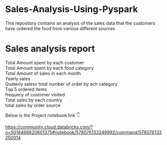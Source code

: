 # Sales-Analysis-Using-Pyspark
This repository contains an analysis of the sales data that the customers have ordered the food from various different sources

# Sales analysis report
Total Amount spent by each customer<br>
Total Amount spent by each food category<br>
Total Amount of sales in each month<br>
Yearly sales<br>
Quaterly salesv
total number of order by ach category<br>
Top 5 ordered items<br>
frequecy of customer visited<br>
Total sales by each country<br>
total sales by order source<br>

Below is the Project notebook link 👇

https://community.cloud.databricks.com/?o=5018466620601375#notebook/578076133249992/command/578076133250014


